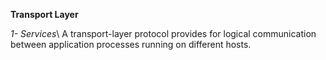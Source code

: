 <b>Transport Layer</b>


_1- Services_\\
A transport-layer protocol provides for logical communication between application processes running on different hosts.